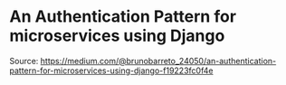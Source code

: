 # An Authentication Pattern for microservices using Django

Source: https://medium.com/@brunobarreto_24050/an-authentication-pattern-for-microservices-using-django-f19223fc0f4e
